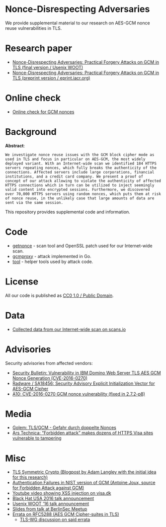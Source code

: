 Nonce-Disrespecting Adversaries
===============================

We provide supplemental material to our research on AES-GCM nonce reuse vulnerabilities in TLS.

Research paper
==============

* [Nonce-Disrespecting Adversaries: Practical Forgery Attacks on GCM in TLS (final version / Usenix WOOT)](https://www.usenix.org/system/files/conference/woot16/woot16-paper-bock.pdf)
* [Nonce-Disrespecting Adversaries: Practical Forgery Attacks on GCM in TLS (preprint version / eprint.iacr.org)](https://eprint.iacr.org/2016/475)

Online check
============

* [Online check for GCM nonces](https://gcm.tlsfun.de/)

Background
==========
**Abstract**:

```
We investigate nonce reuse issues with the GCM block cipher mode as
used in TLS and focus in particular on AES-GCM, the most widely
deployed variant. With an Internet-wide scan we identified 184 HTTPS
servers repeating nonces, which fully breaks the authenticity of the
connections. Affected servers include large corporations, financial
institutions, and a credit card company. We present a proof of
concept of our attack allowing to violate the authenticity of affected
HTTPS connections which in turn can be utilized to inject seemingly
valid content into encrypted sessions. Furthermore, we discovered
over 70,000 HTTPS servers using random nonces, which puts them at risk
of nonce reuse, in the unlikely case that large amounts of data are
sent via the same session.
```

This repository provides supplemental code and information.

Code
====

* [getnonce](getnonce/) - scan tool and OpenSSL patch used for our Internet-wide scan.
* [gcmproxy](gcmproxy/) - attack implemented in Go.
* [tool](tool/) - helper tools used by attack code.

License
=======
All our code is published as [CC0 1.0 / Public
Domain](https://creativecommons.org/publicdomain/zero/1.0/).

Data
====

* [Collected data from our Internet-wide scan on scans.io](https://scans.io/study/nonce-disrespect)

Advisories
==========

Security advisories from affected vendors:
* [Security Bulletin: Vulnerability in IBM Domino Web Server TLS AES GCM Nonce Generation (CVE-2016-0270)](https://www-01.ibm.com/support/docview.wss?uid=swg21979604)
* [Radware / SA18456: Security Advisory Explicit Initialization Vector for AES-GCM Cipher](https://kb.radware.com/Questions/SecurityAdvisory/Public/Security-Advisory-Explicit-Initialization-Vector-f)
* [A10: CVE-2016-0270 GCM nonce vulnerability (fixed in 2.7.2-p8)](https://files.a10networks.com/vadc/cve-2016-0270-gcm-nonce-vulnerability/)

Media
=====

* [Golem: TLS/GCM - Gefahr durch doppelte Nonces](http://www.golem.de/news/tls-gcm-gefahr-durch-doppelte-nonces-1605-121005.html)
* [Ars Technica: “Forbidden attack” makes dozens of HTTPS Visa sites vulnerable to tampering](http://arstechnica.com/security/2016/05/faulty-https-settings-leave-dozens-of-visa-sites-vulnerable-to-forgery-attacks/)

Misc
====

* [TLS Symmetric Crypto (Blogpost by Adam Langley with the initial idea for this research)](https://www.imperialviolet.org/2014/02/27/tlssymmetriccrypto.html)
* [Authentication Failures in NIST version of GCM (Antoine Joux, source for Forbidden Attack against GCM)](http://csrc.nist.gov/groups/ST/toolkit/BCM/documents/comments/800-38_Series-Drafts/GCM/Joux_comments.pdf)
* [Youtube video showing XSS injection on visa.dk](https://www.youtube.com/watch?v=qByIrRigmyo)
* [Black Hat USA 2016 talk announcement](https://www.blackhat.com/us-16/briefings/schedule/#nonce-disrespecting-adversaries-practical-forgery-attacks-on-gcm-in-tls-3483)
* [Usenix WOOT '16 talk announcement](https://www.usenix.org/conference/woot16/workshop-program/presentation/bock)
* [Slides from talk at BerlinSec Meetup](https://www.int21.de/slides/berlinsec-gcm/)
* [Errata on RFC5288 (AES GCM Cipher-suites in
  TLS)](https://www.rfc-editor.org/errata_search.php?rfc=5288&eid=4694)
  * [TLS-WG discussion on said
  errata](https://mailarchive.ietf.org/arch/search/?email_list=tls&gbt=1&index=pV7IzE5XmgUytI5OemV-vqjzPqE)

